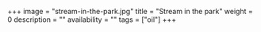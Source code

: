 +++
image = "stream-in-the-park.jpg"
title = "Stream in the park"
weight = 0
description = ""
availability = ""
tags = ["oil"]
+++
